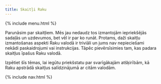 ```yaml
---
title: Skaitļi Raku
---
```


{% include menu.html %}

Parunāsim par skaitļiem. Mēs jau nedaudz tos izmantojām iepriekšējās sadaļās un uzdevumos, bet vēl ir par ko runāt. Protams, daži skaitļu izmantošanas aspekti Raku valodā ir triviāli un jums nav nepieciešami nekādi paskaidrojumi vai instrukcijas. Tāpēc pievērsīsimies tam, kas padara skaitļus īpašus Raku valodā.

Izpētiet šīs tēmas, lai iegūtu priekšstatu par svarīgākajām atšķirībām, kā Raku apstrādā skaitļus salīdzinājumā ar citām valodām.

{% include nav.html %}